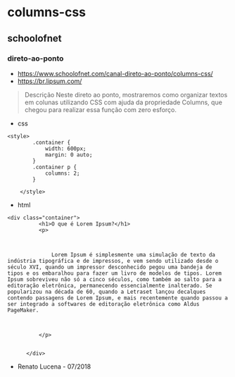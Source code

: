 # columns-css
## schoolofnet
### direto-ao-ponto
- https://www.schoolofnet.com/canal-direto-ao-ponto/columns-css/
- https://br.lipsum.com/

> Descrição
> Neste direto ao ponto, mostraremos como organizar textos em colunas utilizando CSS com ajuda da propriedade Columns, que chegou para realizar essa função com zero esforço.

- css

```
<style>
		.container {
			width: 600px;
			margin: 0 auto;
		}
		.container p {
			columns: 2;
		}

	</style>
  ```
  - html
  ```
  <div class="container">
    		<h1>O que é Lorem Ipsum?</h1>
    		<p>

				

				Lorem Ipsum é simplesmente uma simulação de texto da indústria tipográfica e de impressos, e vem sendo utilizado desde o século XVI, quando um impressor desconhecido pegou uma bandeja de tipos e os embaralhou para fazer um livro de modelos de tipos. Lorem Ipsum sobreviveu não só a cinco séculos, como também ao salto para a editoração eletrônica, permanecendo essencialmente inalterado. Se popularizou na década de 60, quando a Letraset lançou decalques contendo passagens de Lorem Ipsum, e mais recentemente quando passou a ser integrado a softwares de editoração eletrônica como Aldus PageMaker.



    		</p>
    		

    	</div>
```

- Renato Lucena - 07/2018

